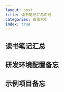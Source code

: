 ```yaml
---
layout: post
title: 读书笔记汇总汇总
categories: 目录索引
index: true
---
```


## 读书笔记汇总

## 研发环境配置备忘

## 示例项目备忘
